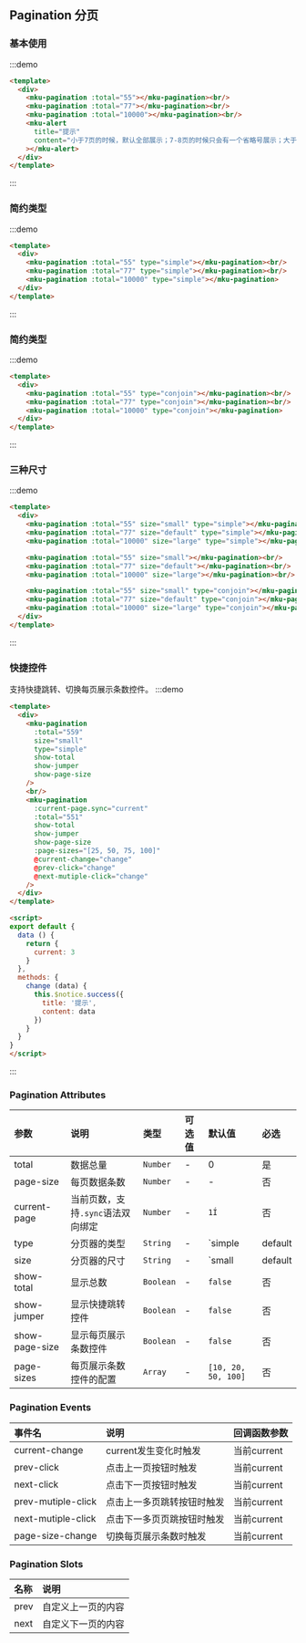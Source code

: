 ## Pagination 分页

### 基本使用
:::demo
```html
<template>
  <div>
    <mku-pagination :total="55"></mku-pagination><br/>
    <mku-pagination :total="77"></mku-pagination><br/>
    <mku-pagination :total="10000"></mku-pagination><br/>
    <mku-alert
      title="提示"
      content="小于7页的时候，默认全部展示；7-8页的时候只会有一个省略号展示；大于等于9页的时候，根据当前选中的情况展示一个或两个省略号"
    ></mku-alert>
  </div>
</template>
```
:::

### 简约类型
:::demo
```html
<template>
  <div>
    <mku-pagination :total="55" type="simple"></mku-pagination><br/>
    <mku-pagination :total="77" type="simple"></mku-pagination><br/>
    <mku-pagination :total="10000" type="simple"></mku-pagination>
  </div>
</template>
```
:::

### 简约类型
:::demo
```html
<template>
  <div>
    <mku-pagination :total="55" type="conjoin"></mku-pagination><br/>
    <mku-pagination :total="77" type="conjoin"></mku-pagination><br/>
    <mku-pagination :total="10000" type="conjoin"></mku-pagination>
  </div>
</template>
```
:::

### 三种尺寸
:::demo
```html
<template>
  <div>
    <mku-pagination :total="55" size="small" type="simple"></mku-pagination><br/>
    <mku-pagination :total="77" size="default" type="simple"></mku-pagination><br/>
    <mku-pagination :total="10000" size="large" type="simple"></mku-pagination><br/>

    <mku-pagination :total="55" size="small"></mku-pagination><br/>
    <mku-pagination :total="77" size="default"></mku-pagination><br/>
    <mku-pagination :total="10000" size="large"></mku-pagination><br/>

    <mku-pagination :total="55" size="small" type="conjoin"></mku-pagination><br/>
    <mku-pagination :total="77" size="default" type="conjoin"></mku-pagination><br/>
    <mku-pagination :total="10000" size="large" type="conjoin"></mku-pagination>
  </div>
</template>
```
:::


### 快捷控件
支持快捷跳转、切换每页展示条数控件。
:::demo
```html
<template>
  <div>
    <mku-pagination
      :total="559"
      size="small"
      type="simple"
      show-total
      show-jumper
      show-page-size
    />
    <br/>
    <mku-pagination
      :current-page.sync="current"
      :total="551"
      show-total
      show-jumper
      show-page-size
      :page-sizes="[25, 50, 75, 100]"
      @current-change="change"
      @prev-click="change"
      @next-mutiple-click="change"
    />
  </div>
</template>

<script>
export default {
  data () {
    return {
      current: 3
    }
  },
  methods: {
    change (data) {
      this.$notice.success({
        title: '提示',
        content: data
      })
    }
  }
}
</script>
```
:::

### Pagination Attributes

| 参数           | 说明                              | 类型      | 可选值 | 默认值                       | 必选 |
| :------------- | :-------------------------------- | :-------- | :----- | :--------------------------- | :--- |
| total          | 数据总量                          | `Number`  | -      | 0                            | 是   |
| page-size      | 每页数据条数                      | `Number`  | -      | -                            | 否   |
| current-page   | 当前页数，支持`.sync`语法双向绑定 | `Number`  | -      | `1Í`                         | 否   |
| type           | 分页器的类型                      | `String`  | -      | `simple | default | conjoin` | 否   |
| size           | 分页器的尺寸                      | `String`  | -      | `small | default | large`    | 否   | Í |
| show-total     | 显示总数                          | `Boolean` | -      | `false`                      | 否   |
| show-jumper    | 显示快捷跳转控件                  | `Boolean` | -      | `false`                      | 否   |
| show-page-size | 显示每页展示条数控件              | `Boolean` | -      | `false`                      | 否   |
| page-sizes     | 每页展示条数控件的配置            | `Array`   | -      | `[10, 20, 50, 100]`          | 否   |

### Pagination Events

 | 事件名             | 说明                       | 回调函数参数 |
 | :----------------- | :------------------------- | :----------- |
 | current-change     | current发生变化时触发      | 当前current  |
 | prev-click         | 点击上一页按钮时触发       | 当前current  |
 | next-click         | 点击下一页按钮时触发       | 当前current  |
 | prev-mutiple-click | 点击上一多页跳转按钮时触发 | 当前current  |
 | next-mutiple-click | 点击下一多页页跳按钮时触发 | 当前current  |
 | page-size-change   | 切换每页展示条数时触发     | 当前current  |

### Pagination Slots

 | 名称 | 说明               |
 | :--- | :----------------- |
 | prev | 自定义上一页的内容 |
 | next | 自定义下一页的内容 |
